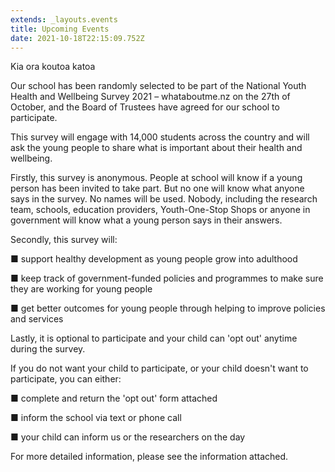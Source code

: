 ```yaml
---
extends: _layouts.events
title: Upcoming Events
date: 2021-10-18T22:15:09.752Z
---
```

Kia ora koutoa katoa



Our school has been randomly selected to be part of the National Youth Health and Wellbeing Survey 2021 – whataboutme.nz on the 27th of October, and the Board of Trustees have agreed for our school to participate. 

This survey will engage with 14,000 students across the country and will ask the young people to share what is important about their health and wellbeing. 



Firstly, this survey is anonymous. People at school will know if a young person has been invited to take part. But no one will know what anyone says in the survey. No names will be used. Nobody, including the research team, schools, education providers, Youth-One-Stop Shops or anyone in government will know what a young person says in their answers.   

Secondly, this survey will:

 ■ support healthy development as young people grow into adulthood

 ■ keep track of government-funded policies and programmes to make sure they are working for young people

 ■ get better outcomes for young people through helping to improve policies and services  

Lastly, it is optional to participate and your child can 'opt out' anytime during the survey.  

If you do not want your child to participate, or your child doesn't want to participate, you can either:

■ complete and return the 'opt out' form attached

■ inform the school via text or phone call

■ your child can inform us or the researchers on the day



For more detailed information, please see the information attached.
